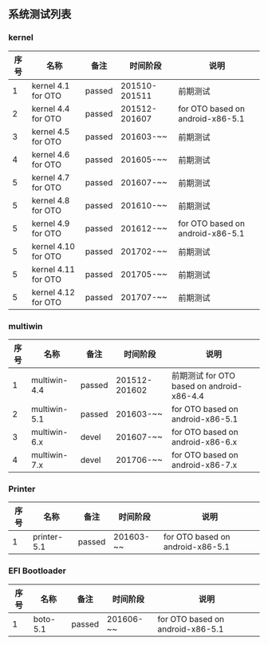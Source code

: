 ## 系统测试列表

### kernel
序号|名称 | 备注|时间阶段|说明
------------- | ------------- | ------------- |-------------| -------------
1| kernel 4.1 for OTO| passed|201510-201511|前期测试
2| kernel 4.4 for OTO| passed|201512-201607|for OTO based on android-x86-5.1
3| kernel 4.5 for OTO| passed|201603-~~|前期测试
4| kernel 4.6 for OTO| passed|201605-~~|前期测试
5| kernel 4.7 for OTO| passed|201607-~~|前期测试
5| kernel 4.8 for OTO| passed|201610-~~|前期测试
5| kernel 4.9 for OTO| passed|201612-~~|for OTO based on android-x86-5.1
5| kernel 4.10 for OTO| passed|201702-~~|前期测试
5| kernel 4.11 for OTO| passed|201705-~~|前期测试
5| kernel 4.12 for OTO| passed|201707-~~|前期测试
### multiwin

序号|名称 | 备注|时间阶段|说明
------------- | ------------- | ------------- |-------------| -------------
1|multiwin-4.4|passed|201512-201602|前期测试 for OTO based on android-x86-4.4
2|multiwin-5.1|passed|201603-~~|for OTO based on android-x86-5.1
3|multiwin-6.x|devel|201607-~~|for OTO based on android-x86-6.x
4|multiwin-7.x|devel|201706-~~|for OTO based on android-x86-7.x

### Printer
序号|名称 | 备注|时间阶段|说明
------------- | ------------- | ------------- |-------------| -------------
1|printer-5.1|passed|201603-~~|for OTO based on android-x86-5.1

### EFI Bootloader
序号|名称 | 备注|时间阶段|说明
------------- | ------------- | ------------- |-------------| -------------
1|boto-5.1|passed|201606-~~|for OTO based on android-x86-5.1



